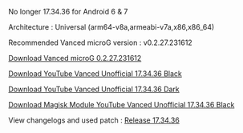No longer 17.34.36 for Android 6 & 7

Architecture : Universal (arm64-v8a,armeabi-v7a,x86,x86_64)

Recommended Vanced microG version : v0.2.27.231612

[Download Vanced microG 0.2.27.231612](https://github.com/cuynu/ytvanced/releases/download/17.34.36/Vanced.microG.0.2.27.231612.apk)

[Download YouTube Vanced Unofficial 17.34.36 Black](https://github.com/cuynu/ytvanced/releases/download/17.34.36/YouTube.Vanced.v17.34.36_Black_Universal.apk)

[Download YouTube Vanced Unofficial 17.34.36 Dark](https://github.com/cuynu/ytvanced/releases/download/17.34.36/YouTube.Vanced.v17.34.36_Dark_Universal.apk)

[Download Magisk Module YouTube Vanced Unofficial 17.34.36 Black](https://github.com/cuynu/ytvanced/releases/download/17.34.36/YouTube.Vanced.v17.34.36_Black_MagiskModule.zip)


View changelogs and used patch : [Release 17.34.36](https://github.com/cuynu/ytvanced/releases/tag/17.34.36)
